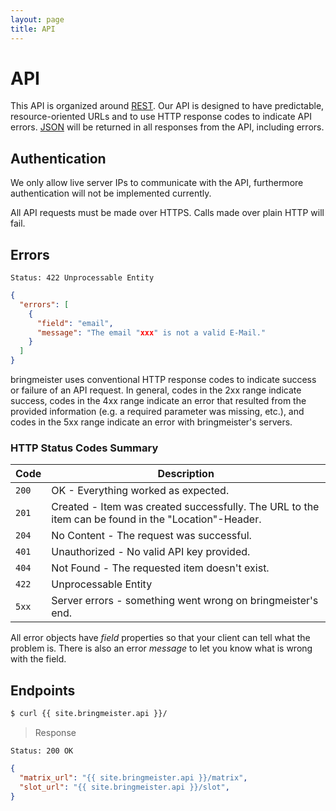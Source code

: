```yaml
---
layout: page
title: API
---
```


# API

This API is organized around [REST][REST]. Our API is designed to have predictable, resource-oriented URLs and to use HTTP response codes to indicate API errors. [JSON][JSON] will be returned in all responses from the API, including errors.

## Authentication

We only allow live server IPs to communicate with the API, furthermore authentication will not be implemented currently.

All API requests must be made over HTTPS. Calls made over plain HTTP will fail.


## Errors

```nginx
Status: 422 Unprocessable Entity
```

```json
{
  "errors": [
    {
      "field": "email",
      "message": "The email "xxx" is not a valid E-Mail."
    }
  ]
}
```

bringmeister uses conventional HTTP response codes to indicate success or failure of an API request. In general, codes in the 2xx range indicate success, codes in the 4xx range indicate an error that resulted from the provided information (e.g. a required parameter was missing, etc.), and codes in the 5xx range indicate an error with bringmeister's servers.

### HTTP Status Codes Summary

Code   | Description
---    |---
`200`  | OK - Everything worked as expected.
`201`  | Created - Item was created successfully. The URL to the item can be found in the "Location"-Header.
`204`  | No Content - The request was successful.
`401`  | Unauthorized - No valid API key provided.
`404`  | Not Found - The requested item doesn't exist.
`422`  |  Unprocessable Entity
`5xx`  | Server errors - something went wrong on bringmeister's end.

All error objects have _field_ properties so that your client can tell what the problem is. There is also an error _message_ to let you know what is wrong with the field.

## Endpoints

```sh
$ curl {{ site.bringmeister.api }}/
```

> Response

```nginx
Status: 200 OK
```
```json
{
  "matrix_url": "{{ site.bringmeister.api }}/matrix",
  "slot_url": "{{ site.bringmeister.api }}/slot",
}
```


  [REST]: http://en.wikipedia.org/wiki/Representational_State_Transfer
  [JSON]: http://www.json.org/
  [HTTP Basic Auth]: http://en.wikipedia.org/wiki/Basic_access_authentication
  [HTTPS]: http://en.wikipedia.org/wiki/HTTP_Secure
  [login]: /api/login/
  [createuser]: /api/user/#toc_1

